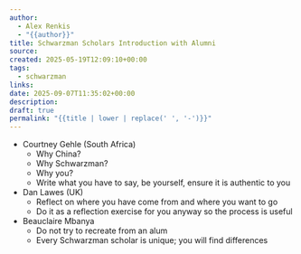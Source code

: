 ```yaml
---
author:
  - Alex Renkis
  - "{{author}}"
title: Schwarzman Scholars Introduction with Alumni
source:
created: 2025-05-19T12:09:10+00:00
tags:
  - schwarzman
links:
date: 2025-09-07T11:35:02+00:00
description:
draft: true
permalink: "{{title | lower | replace(' ', '-')}}"
---
```

- Courtney Gehle (South Africa)
	- Why China?
	- Why Schwarzman?
	- Why you?
	- Write what you have to say, be yourself, ensure it is authentic to you
- Dan Lawes (UK)
	- Reflect on where you have come from and where you want to go
	- Do it as a reflection exercise for you anyway so the process is useful
- Beauclaire Mbanya
	- Do not try to recreate from an alum
	- Every Schwarzman scholar is unique; you will find differences

